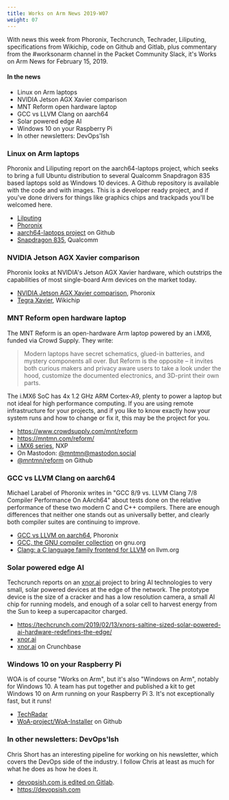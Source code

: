 ```yaml
---
title: Works on Arm News 2019-W07
weight: 07
---
```


With news this week from Phoronix, Techcrunch, Techrader, Liliputing, 
specifications from Wikichip, code on Github and Gitlab, 
plus commentary from the #worksonarm channel in the Packet Community 
Slack, it's Works on Arm News for February 15, 2019.

#### In the news

* Linux on Arm laptops
* NVIDIA Jetson AGX Xavier comparison
* MNT Reform open hardware laptop
* GCC vs LLVM Clang on aarch64
* Solar powered edge AI
* Windows 10 on your Raspberry Pi
* In other newsletters: DevOps'Ish

### Linux on Arm laptops

Phoronix and Liliputing report on the aarch64-laptops project, which seeks to bring
a full Ubuntu distribution to several Qualcomm Snapdragon 835 based
laptops sold as Windows 10 devices. A Github repository is available
with the code and with images. This is a developer ready project, and
if you've done drivers for things like graphics chips and trackpads
you'll be welcomed here.
    
* [Lilputing](https://liliputing.com/2019/02/now-you-can-run-linux-on-some-arm-laptops-designed-for-windows-10-on-arm.html)
* [Phoronix](https://www.phoronix.com/scan.php?page=news_item&px=Linux-On-The-Win-Arm-Laptops)
* [aarch64-laptops project](https://github.com/aarch64-laptops) on Github
* [Snapdragon 835](https://www.qualcomm.com/products/snapdragon-835-mobile-platform), Qualcomm

### NVIDIA Jetson AGX Xavier comparison

Phoronix looks at NVIDIA's Jetson AGX Xavier hardware, which 
outstrips the capabilities of most single-board Arm devices
on the market today.

* [NVIDIA Jetson AGX Xavier comparison](https://www.phoronix.com/scan.php?page=article&item=nvidia-xavier-carmel&num=1), Phoronix
* [Tegra Xavier](https://en.wikichip.org/wiki/nvidia/tegra/xavier), Wikichip

### MNT Reform open hardware laptop

The MNT Reform is an open-hardware Arm laptop powered by an i.MX6,
funded via Crowd Supply. They write:

> Modern laptops have secret schematics, glued-in batteries, and
mystery components all over. But Reform is the opposite – it invites
both curious makers and privacy aware users to take a look under
the hood, customize the documented electronics, and 3D-print their
own parts.

The i.MX6 SoC has 4x 1.2 GHz ARM Cortex-A9, plenty to power a laptop
but not ideal for high performance computing. If you are using 
remote infrastructure for your projects, and if you like to know
exactly how your system runs and how to change or fix it, this may
be the project for you.

* https://www.crowdsupply.com/mnt/reform
* https://mntmn.com/reform/
* [i.MX6 series](https://www.nxp.com/products/processors-and-microcontrollers/arm-based-processors-and-mcus/i.mx-applications-processors/i.mx-6-processors:IMX6X_SERIES), NXP
* On Mastodon: [@mntmn@mastodon.social](https://mastodon.social/@mntmn)
* [@mntmn/reform](https://github.com/mntmn/reform) on Github

### GCC vs LLVM Clang on aarch64

Michael Larabel of Phoronix writes in 
"GCC 8/9 vs. LLVM Clang 7/8 Compiler Performance On AArch64"
about tests done on the relative performance of these two
modern C and C++ compilers. There are enough differences
that neither one stands out as universally better, and 
clearly both compiler suites are continuing to improve.

* [GCC vs LLVM on aarch64](https://www.phoronix.com/scan.php?page=article&item=gcc9-clang8-aarch64&num=1), Phoronix
* [GCC, the GNU compiler collection](https://gcc.gnu.org/) on gnu.org
* [Clang: a C language family frontend for LLVM](https://clang.llvm.org/) on llvm.org

### Solar powered edge AI

Techcrunch reports on an [xnor.ai](https://www.xnor.ai/) project to
bring AI technologies to very small, solar powered devices at the edge
of the network. The prototype device is the size of a cracker and has
a low resolution camera, a small AI chip for running models, and enough
of a solar cell to harvest energy from the Sun to keep a supercapacitor
charged.

* https://techcrunch.com/2019/02/13/xnors-saltine-sized-solar-powered-ai-hardware-redefines-the-edge/
* [xnor.ai](https://xnor.ai)
* [xnor.ai](https://www.crunchbase.com/organization/xnor-ai) on Crunchbase

### Windows 10 on your Raspberry Pi

WOA is of course "Works on Arm", but it's also "Windows on Arm", notably
for Windows 10. A team has put together and published a kit
to get Windows 10 on Arm running on your Raspberry Pi 3. It's not exceptionally
fast, but it runs!

* [TechRadar](https://www.techradar.com/news/windows-10-on-arm-will-run-on-your-raspberry-pi-3)
* [WoA-project/WoA-Installer](https://github.com/WoA-project/WoA-Installer/blob/master/Docs/Raspberry.md) on Github

### In other newsletters: DevOps'Ish

Chris Short has an interesting pipeline for working on his newsletter,
which covers the DevOps side of the industry. I follow Chris at least
as much for what he does as how he does it.

* [devopsish.com is edited on Gitlab](https://gitlab.com/chrisshort/devopsish.com). 
* https://devopsish.com


